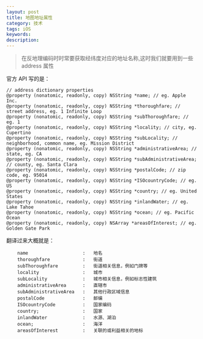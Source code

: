 ```yaml
---
layout: post
title: 地图地址属性
category: 技术
tags: iOS
keywords:
description:
---
```


>在反地理编码时时常要获取经纬度对应的地址名称,这时我们就要用到一些 address 属性

官方 API 写的是：

	// address dictionary properties
	@property (nonatomic, readonly, copy) NSString *name; // eg. Apple Inc.
	@property (nonatomic, readonly, copy) NSString *thoroughfare; // street address, eg. 1 Infinite Loop
	@property (nonatomic, readonly, copy) NSString *subThoroughfare; // eg. 1
	@property (nonatomic, readonly, copy) NSString *locality; // city, eg. Cupertino
	@property (nonatomic, readonly, copy) NSString *subLocality; // neighborhood, common name, eg. Mission District
	@property (nonatomic, readonly, copy) NSString *administrativeArea; // state, eg. CA
	@property (nonatomic, readonly, copy) NSString *subAdministrativeArea; // county, eg. Santa Clara
	@property (nonatomic, readonly, copy) NSString *postalCode; // zip code, eg. 95014
	@property (nonatomic, readonly, copy) NSString *ISOcountryCode; // eg. US
	@property (nonatomic, readonly, copy) NSString *country; // eg. United States
	@property (nonatomic, readonly, copy) NSString *inlandWater; // eg. Lake Tahoe
	@property (nonatomic, readonly, copy) NSString *ocean; // eg. Pacific Ocean
	@property (nonatomic, readonly, copy) NSArray *areasOfInterest; // eg. Golden Gate Park
	
翻译过来大概就是：
	
		name     	            :   地名
		thoroughfare            :   街道
		subThoroughfare         :   街道相关信息，例如门牌等
		locality                :   城市
		subLocality             :   城市相关信息，例如标志性建筑
		administrativeArea      :   直辖市
		subAdministrativeArea   :   其他行政区域信息
		postalCode              :   邮编
		ISOcountryCode          :   国家编码
		country;                :   国家
		inlandWater             :   水源、湖泊
		ocean;                  :   海洋
		areasOfInterest         :   关联的或利益相关的地标
		
		